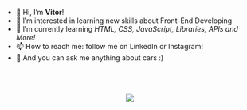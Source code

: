 - 👋 Hi, I’m <strong>Vitor</strong>! 
- 👀 I’m interested in learning new skills about Front-End Developing
- 🌱 I’m currently learning <em>HTML, CSS, JavaScript, Libraries, APIs and More!</em>
- 📫 How to reach me: follow me on LinkedIn or Instagram!
- 🚗 And you can ask me anything about cars :)

<br>


<div align="center">
  	<img src="https://img.shields.io/badge/HTML5-E34F26?style=for-the-badge&logo=html5&logoColor=white" alt="">
    <img src="https://img.shields.io/badge/CSS3-1572B6?style=for-the-badge&logo=css3&logoColor=white" alt="">
    <img src="https://img.shields.io/badge/JavaScript-323330?style=for-the-badge&logo=javascript&logoColor=F7DF1E" alt="">
    <img src="https://img.shields.io/badge/React-20232A?style=for-the-badge&logo=react&logoColor=61DAFB" alt="">
    <img src="https://img.shields.io/badge/SASS-hotpink.svg?style=for-the-badge&logo=SASS&logoColor=white" alt="">
  </div>
  <br>

                                                                                                                     
  
 
<div align="center"> 
 <a href="https://www.linkedin.com/in/vitor-aragone-64aa20188/" target="_blank"><img src="https://img.shields.io/badge/-LinkedIn-%230077B5?style=for-the-badge&logo=linkedin&logoColor=white" target="_blank"></a> 
</div>
<!---
VitorAragone/VitorAragone is a ✨ special ✨ repository because its `README.md` (this file) appears on your GitHub profile.
You can click the Preview link to take a look at your changes.
--->
